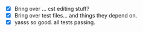 
- [x] Bring over ... cst editing stuff?
- [x] Bring over test files... and things they depend on.
- [x] yasss so good. all tests passing.
